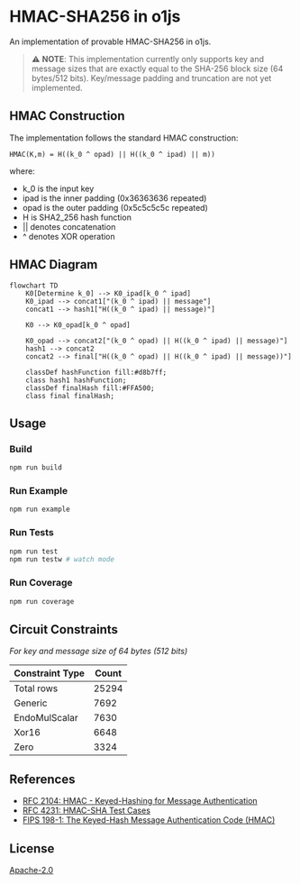 # HMAC-SHA256 in o1js

An implementation of provable HMAC-SHA256 in o1js.

> ⚠️ **NOTE**: This implementation currently only supports key and message sizes that are exactly equal to the SHA-256 block size (64 bytes/512 bits). Key/message padding and truncation are not yet implemented.

## HMAC Construction

The implementation follows the standard HMAC construction:

```
HMAC(K,m) = H((k_0 ^ opad) || H((k_0 ^ ipad) || m))
```

where:

- k_0 is the input key
- ipad is the inner padding (0x36363636 repeated)
- opad is the outer padding (0x5c5c5c5c repeated)
- H is SHA2_256 hash function
- || denotes concatenation
- ^ denotes XOR operation

## HMAC Diagram

```mermaid
flowchart TD
    K0[Determine k_0] --> K0_ipad[k_0 ^ ipad]
    K0_ipad --> concat1["(k_0 ^ ipad) || message"]
    concat1 --> hash1["H((k_0 ^ ipad) || message)"]

    K0 --> K0_opad[k_0 ^ opad]

    K0_opad --> concat2["(k_0 ^ opad) || H((k_0 ^ ipad) || message)"]
    hash1 --> concat2
    concat2 --> final["H((k_0 ^ opad) || H((k_0 ^ ipad) || message))"]

    classDef hashFunction fill:#d8b7ff;
    class hash1 hashFunction;
    classDef finalHash fill:#FFA500;
    class final finalHash;
```

## Usage

### Build

```sh
npm run build
```

### Run Example

```sh
npm run example
```

### Run Tests

```sh
npm run test
npm run testw # watch mode
```

### Run Coverage

```sh
npm run coverage
```

## Circuit Constraints

_For key and message size of 64 bytes (512 bits)_

| Constraint Type | Count |
| --------------- | ----- |
| Total rows      | 25294 |
| Generic         | 7692  |
| EndoMulScalar   | 7630  |
| Xor16           | 6648  |
| Zero            | 3324  |

## References

- [RFC 2104: HMAC - Keyed-Hashing for Message Authentication](https://datatracker.ietf.org/doc/html/rfc2104)
- [RFC 4231: HMAC-SHA Test Cases](https://datatracker.ietf.org/doc/html/rfc4231)
- [FIPS 198-1: The Keyed-Hash Message Authentication Code (HMAC)](https://csrc.nist.gov/files/pubs/fips/198/final/docs/fips-198a.pdf)

## License

[Apache-2.0](LICENSE)
